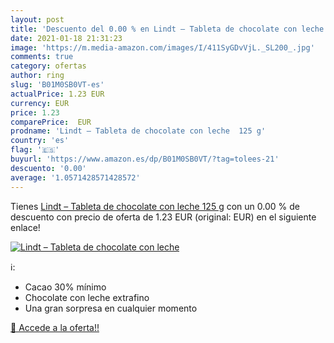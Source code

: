```yaml
---
layout: post
title: 'Descuento del 0.00 % en Lindt – Tableta de chocolate con leche  '
date: 2021-01-18 21:31:23
image: 'https://m.media-amazon.com/images/I/411SyGDvVjL._SL200_.jpg'
comments: true
category: ofertas
author: ring
slug: 'B01M0SB0VT-es'
actualPrice: 1.23 EUR
currency: EUR
price: 1.23
comparePrice:  EUR
prodname: 'Lindt – Tableta de chocolate con leche  125 g'
country: 'es'
flag: '🇪🇸'
buyurl: 'https://www.amazon.es/dp/B01M0SB0VT/?tag=tolees-21'
descuento: '0.00'
average: '1.0571428571428572'
---
```


Tienes [Lindt – Tableta de chocolate con leche  125 g](https://www.amazon.es/dp/B01M0SB0VT/?tag=tolees-21) con un 0.00 % de descuento con precio de oferta de 1.23 EUR (original:  EUR) en el siguiente enlace!

[![Lindt – Tableta de chocolate con leche  ](https://m.media-amazon.com/images/I/411SyGDvVjL._SL200_.jpg)](https://www.amazon.es/dp/B01M0SB0VT/?tag=tolees-21)

ℹ️:

- Cacao 30% mínimo
- Chocolate con leche extrafino
- Una gran sorpresa en cualquier momento

[🛒 Accede a la oferta!!](https://www.amazon.es/dp/B01M0SB0VT/?tag=tolees-21)
